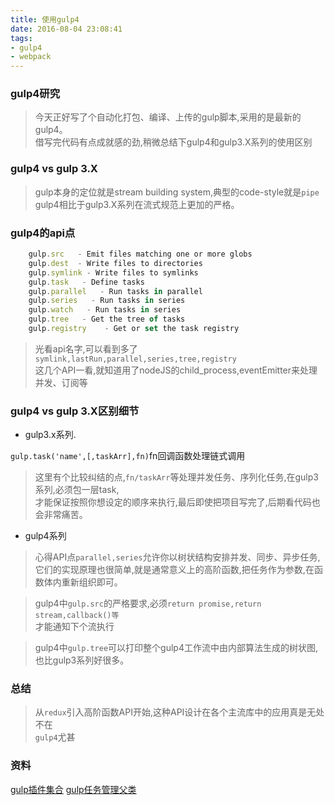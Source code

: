 ```yaml
---
title: 使用gulp4
date: 2016-08-04 23:08:41
tags:
- gulp4
- webpack
---
```


### gulp4研究

> 今天正好写了个自动化打包、编译、上传的gulp脚本,采用的是最新的gulp4。  
> 借写完代码有点成就感的劲,稍微总结下gulp4和gulp3.X系列的使用区别 

### gulp4 vs gulp 3.X
> gulp本身的定位就是stream building system,典型的code-style就是```pipe``` 
> gulp4相比于gulp3.X系列在流式规范上更加的严格。  

### gulp4的api点

```javascript
    gulp.src   - Emit files matching one or more globs
    gulp.dest  - Write files to directories
    gulp.symlink - Write files to symlinks
    gulp.task   - Define tasks
    gulp.parallel   - Run tasks in parallel
    gulp.series   - Run tasks in series
    gulp.watch   - Run tasks in series
    gulp.tree   - Get the tree of tasks
    gulp.registry    - Get or set the task registry
```

> 光看api名字,可以看到多了```symlink,lastRun,parallel,series,tree,registry```  
> 这几个API一看,就知道用了nodeJS的child_process,eventEmitter来处理并发、订阅等  

### gulp4 vs gulp 3.X区别细节
-  gulp3.x系列.

```gulp.task('name',[,taskArr],fn)```fn回调函数处理链式调用  
> 这里有个比较纠结的点,```fn/taskArr```等处理并发任务、序列化任务,在gulp3系列,必须包一层task,  
> 才能保证按照你想设定的顺序来执行,最后即使把项目写完了,后期看代码也会非常痛苦。

- gulp4系列

> 心得API点```parallel,series```允许你以树状结构安排并发、同步、异步任务,  
> 它们的实现原理也很简单,就是通常意义上的高阶函数,把任务作为参数,在函数体内重新组织即可。

> gulp4中```gulp.src```的严格要求,必须`return promise,return stream,callback()等`  
> 才能通知下个流执行
    
> gulp4中```gulp.tree```可以打印整个gulp4工作流中由内部算法生成的树状图,也比gulp3系列好很多。

### 总结
> 从```redux```引入高阶函数API开始,这种API设计在各个主流库中的应用真是无处不在   
> ```gulp4```尤甚

### 资料
[gulp插件集合](https://github.com/cssmagic/blog/issues/62)
[gulp任务管理父类](https://github.com/gulpjs/undertaker#custom-registries)
      
      

    
